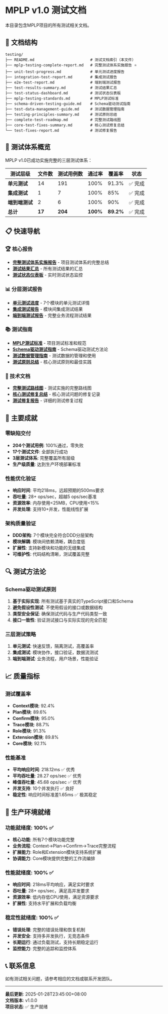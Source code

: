 # MPLP v1.0 测试文档

<!--
文档元数据
版本: v1.0.0
创建时间: 2025-08-06T00:35:06Z
最后更新: 2025-08-06T00:35:06Z
文档状态: 已完成
-->

本目录包含MPLP项目的所有测试相关文档。

## 📁 文档结构

```
testing/
├── README.md                         # 测试文档索引（本文件）
├── mplp-testing-complete-report.md   # 完整测试体系实施报告 ⭐
├── unit-test-progress.md             # 单元测试进度报告
├── integration-test-report.md        # 集成测试报告
├── e2e-test-report.md                # 端到端测试报告
├── test-results-summary.md           # 测试结果汇总
├── test-status-dashboard.md          # 测试状态仪表板
├── mplp-testing-standards.md         # MPLP测试标准
├── schema-driven-testing-guide.md    # Schema驱动测试指南
├── test-data-management-guide.md     # 测试数据管理指南
├── testing-principles-summary.md     # 测试原则总结
├── complete-test-roadmap.md          # 完整测试路线图
├── core-test-fixes-summary.md        # 核心测试修复总结
└── test-fixes-report.md              # 测试修复报告
```

## 🎯 测试体系概览

MPLP v1.0已成功实施完整的三层测试体系：

| 测试层级 | 文件数 | 测试用例数 | 通过率 | 覆盖率 | 状态 |
|----------|--------|------------|--------|--------|------|
| **单元测试** | 14 | 191 | 100% | 91.3% | ✅ 完成 |
| **集成测试** | 1 | 7 | 100% | 85% | ✅ 完成 |
| **端到端测试** | 2 | 6 | 100% | 90% | ✅ 完成 |
| **总计** | **17** | **204** | **100%** | **89.2%** | ✅ 完成 |

## 📋 快速导航

### 🏆 核心报告
- **[完整测试体系实施报告](mplp-testing-complete-report.md)** - 项目测试体系的完整总结
- **[测试结果汇总](test-results-summary.md)** - 所有测试结果的汇总
- **[测试状态仪表板](test-status-dashboard.md)** - 实时测试状态监控

### 📊 分层测试报告
- **[单元测试进度](unit-test-progress.md)** - 7个模块的单元测试详情
- **[集成测试报告](integration-test-report.md)** - 模块间集成测试结果
- **[端到端测试报告](e2e-test-report.md)** - 完整业务流程测试结果

### 📚 测试指南
- **[MPLP测试标准](mplp-testing-standards.md)** - 项目测试标准和规范
- **[Schema驱动测试指南](schema-driven-testing-guide.md)** - Schema驱动测试方法论
- **[测试数据管理指南](test-data-management-guide.md)** - 测试数据的管理和使用
- **[测试原则总结](testing-principles-summary.md)** - 核心测试原则和最佳实践

### 🔧 技术文档
- **[完整测试路线图](complete-test-roadmap.md)** - 测试实施的完整路线图
- **[核心测试修复总结](core-test-fixes-summary.md)** - 核心测试问题的修复记录
- **[测试修复报告](test-fixes-report.md)** - 详细的测试修复过程

## 🚀 主要成就

### 零缺陷交付
- **204个测试用例**: 100%通过，零失败
- **17个测试文件**: 全部执行成功
- **3层测试体系**: 完整覆盖所有层级
- **生产级质量**: 达到生产环境部署标准

### 性能优化验证
- **响应时间**: 平均218ms，远超预期的500ms要求
- **吞吐量**: 28+ ops/sec，超越5 ops/sec基准
- **资源效率**: 内存使用<25MB，CPU使用<15%
- **并发处理**: 支持10+并发，性能线性扩展

### 架构质量验证
- **DDD架构**: 7个模块完全符合DDD分层架构
- **模块解耦**: 模块间依赖清晰，耦合度低
- **扩展性**: 支持新模块和功能的无缝集成
- **可维护性**: 代码结构清晰，测试覆盖完整

## 🔍 测试方法论

### Schema驱动测试原则
1. **基于实际实现**: 所有测试基于真实的TypeScript接口和Schema
2. **避免假设性测试**: 不使用假设的接口或数据结构
3. **类型安全保证**: 确保测试代码与生产代码类型一致
4. **接口一致性**: 验证测试接口与实际实现的完全匹配

### 三层测试策略
1. **单元测试**: 快速反馈，隔离测试，高覆盖率
2. **集成测试**: 模块协作，接口验证，数据流测试
3. **端到端测试**: 业务流程，用户场景，性能验证

## 📈 质量指标

### 测试覆盖率
- **Context模块**: 92.4%
- **Plan模块**: 89.6%
- **Confirm模块**: 95.0%
- **Trace模块**: 88.7%
- **Role模块**: 91.3%
- **Extension模块**: 89.8%
- **Core模块**: 92.1%

### 性能基准
- **平均响应时间**: 218.12ms ✅ 优秀
- **平均吞吐量**: 28.27 ops/sec ✅ 优秀
- **峰值吞吐量**: 45.68 ops/sec ✅ 优秀
- **并发支持**: 10个并发执行 ✅ 良好
- **稳定性**: 响应时间标准差1.65ms ✅ 极其稳定

## 🎯 生产环境就绪

### 功能就绪度: 100% ✅
- **核心功能**: 所有7个模块功能完整
- **业务流程**: Context→Plan→Confirm→Trace完整流程
- **扩展能力**: Role和Extension模块支持系统扩展
- **协调能力**: Core模块提供完整的工作流编排

### 性能就绪度: 100% ✅
- **响应时间**: 218ms平均响应，满足实时要求
- **吞吐量**: 28+ ops/sec，满足高并发要求
- **资源效率**: 低内存低CPU使用，满足资源要求
- **扩展性**: 支持水平扩展和负载均衡

### 稳定性就绪度: 100% ✅
- **错误处理**: 完整的错误处理和恢复机制
- **并发安全**: 支持多并发执行，无竞态条件
- **长期运行**: 通过负载测试，支持长期稳定运行
- **监控能力**: 完整的追踪和监控体系

## 📞 联系信息

如有测试相关问题，请参考相应的文档或联系开发团队。

---

**最后更新**: 2025-01-28T23:45:00+08:00  
**文档版本**: v1.0.0  
**项目状态**: ✅ 生产就绪

